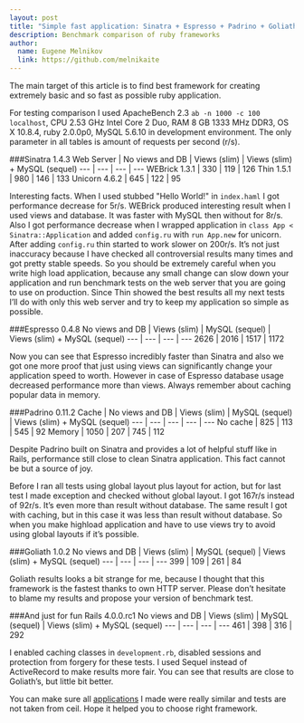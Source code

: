 ```yaml
---
layout: post
title: "Simple fast application: Sinatra + Espresso + Padrino + Goliath + Rails"
description: Benchmark comparison of ruby frameworks
author:
  name: Eugene Melnikov
  link: https://github.com/melnikaite
---
```

The main target of this article is to find best framework for creating extremely basic and so fast as possible ruby application.

<!-- full start -->
For testing comparison I used ApacheBench 2.3 `ab -n 1000 -c 100 localhost`, CPU 2.53 GHz Intel Core 2 Duo, RAM 8 GB 1333 MHz DDR3, OS X 10.8.4, ruby 2.0.0p0, MySQL 5.6.10 in development environment.
The only parameter in all tables is amount of requests per second (r/s).

###Sinatra 1.4.3
Web Server |	No views and DB |	Views (slim) |	Views (slim) + MySQL (sequel)
--- | --- | --- | ---
WEBrick 1.3.1 |	330 |	119 |	126
Thin 1.5.1 |	980 |	146 |	133
Unicorn 4.6.2 |	645 |	122 |	95

Interesting facts.
When I used stubbed "Hello World!" in `index.haml` I got performance decrease for 5r/s.
WEBrick produced interesting result when I used views and database.
It was faster with MySQL then without for 8r/s.
Also I got performance decrease when I wrapped application in `class App < Sinatra::Application` and added `config.ru` with `run App.new` for unicorn.
After adding `config.ru` thin started to work slower on 200r/s.
It’s not just inaccuracy because I have checked all controversial results many times and got pretty stable speeds.
So you should be extremely careful when you write high load application, because any small change can slow down your application and run benchmark tests on the web server that you are going to use on production.
Since Thin showed the best results all my next tests I’ll do with only this web server and try to keep my application so simple as possible.

###Espresso 0.4.8
No views and DB |	Views (slim) |	MySQL (sequel) |	Views (slim) + MySQL (sequel)
--- | --- | --- | ---
2626 |	2016 |	1517 |	1172

Now you can see that Espresso incredibly faster than Sinatra and also we got one more proof that just using views can significantly change your application speed to worth.
However in case of Espresso database usage decreased performance more than views.
Always remember about caching popular data in memory.

###Padrino 0.11.2
Cache |	No views and DB |	Views (slim) |	MySQL (sequel) |	Views (slim) + MySQL (sequel)
--- | --- | --- | --- | ---
No cache |	825 |	113 |	545 |	92
Memory |	1050 |	207 |	745 |	112

Despite Padrino built on Sinatra and provides a lot of helpful stuff like in Rails, performance still close to clean Sinatra application.
This fact cannot be but a source of joy.

Before I ran all tests using global layout plus layout for action, but for last test I made exception and checked without global layout.
I got 167r/s instead of 92r/s.
It’s even more than result without database.
The same result I got with caching, but in this case it was less than result without database.
So when you make highload application and have to use views try to avoid using global layouts if it’s possible.

###Goliath 1.0.2
No views and DB |	Views (slim) |	MySQL (sequel) |	Views (slim) + MySQL (sequel)
--- | --- | --- | ---
399 |	109 |	261 |	84

Goliath results looks a bit strange for me, because I thought that this framework is the fastest thanks to own HTTP server.
Please don’t hesitate to blame my results and propose your version of benchmark test.

###And just for fun Rails 4.0.0.rc1
No views and DB |	Views (slim) |	MySQL (sequel) |	Views (slim) + MySQL (sequel)
--- | --- | --- | ---
461 |	398 |	316 |	292

I enabled caching classes in `development.rb`, disabled sessions and protection from forgery for these tests.
I used Sequel instead of ActiveRecord to make results more fair.
You can see that results are close to Goliath’s, but little bit better.

You can make sure all [applications](https://github.com/melnikaite/ruby-frameworks-comparison/branches) I made were really similar and tests are not taken from ceil. Hope it helped you to choose right framework.
<!-- full end -->

